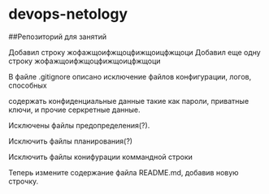 # devops-netology
##Репозиторий для занятий<p>
Добавил строку жофажщоифжщоцфижщоицфжщоци
Добавил еще одну  строку жофажщоифжщоцфижщоицфжщоци<p>
В файле .gitignore описано исключение файлов конфигурации, логов, способных<p>
содержать конфиденциальные данные такие как пароли, приватные ключи, и прочие серкретные данные.<p>
Исключены файлы предопределения(?).<p>
Исключить файлы планирования(?)<p>
Исключить файлы конифурации коммандной строки<p>
Теперь измените содержание файла README.md, добавив новую строчку.<p>
